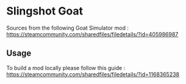 # Slingshot Goat

Sources from the following Goat Simulator mod : https://steamcommunity.com/sharedfiles/filedetails/?id=405986987

## Usage

To build a mod locally please follow this guide : https://steamcommunity.com/sharedfiles/filedetails/?id=1168365238